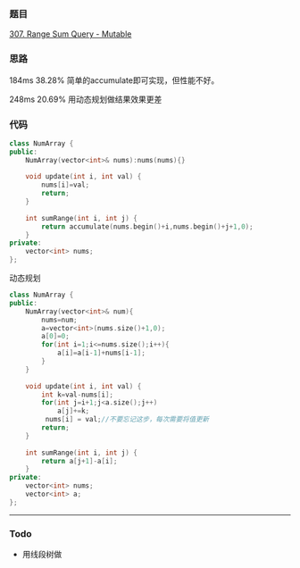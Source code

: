 ### 题目
[307. Range Sum Query - Mutable](https://leetcode-cn.com/problems/range-sum-query-mutable/submissions/)
### 思路
184ms 38.28%
简单的accumulate即可实现，但性能不好。

248ms 20.69%
用动态规划做结果效果更差
### 代码
```c++
class NumArray {
public:
    NumArray(vector<int>& nums):nums(nums){}
    
    void update(int i, int val) {
        nums[i]=val;
        return;
    }
    
    int sumRange(int i, int j) {
        return accumulate(nums.begin()+i,nums.begin()+j+1,0);
    }
private:
    vector<int> nums;
};
```
动态规划
```c++
class NumArray {
public:
    NumArray(vector<int>& num){
        nums=num;
        a=vector<int>(nums.size()+1,0);
        a[0]=0;
        for(int i=1;i<=nums.size();i++){
            a[i]=a[i-1]+nums[i-1];
        }
    }
    
    void update(int i, int val) {
        int k=val-nums[i];
        for(int j=i+1;j<a.size();j++)
            a[j]+=k;
		 nums[i] = val;//不要忘记这步，每次需要将值更新
        return;
    }
    
    int sumRange(int i, int j) {
        return a[j+1]-a[i];
    }
private:
    vector<int> nums;
    vector<int> a;
};

```
---
### Todo
+ 用线段树做
